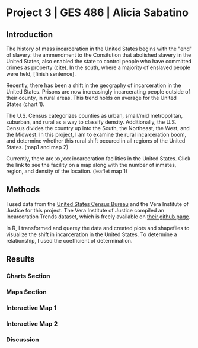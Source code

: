 # Project 3 | GES 486 | Alicia Sabatino

## Introduction
The history of mass incarceration in the United States begins with the "end" of slavery: the ammendment to the Consitution that abolished slavery in the United States, also enabled the state to control people who have committed crimes as property (cite). In the south, where a majority of enslaved people were held, [finish sentence]. 

Recently, there has been a shift in the geography of incarceration in the United States. Prisons are now increasingly incarcerating people outside of their county, in rural areas. This trend holds on average for the United States (chart 1). 

The U.S. Census categorizes counties as urban, small/mid metropolitan, suburban, and rural as a way to classify density. Additionally, the U.S. Census divides the country up into the South, the Northeast, the West, and the Midwest. In this project, I am to examine the rural incarceration boom, and determine whether this rural shift occured in all regions of the United States.
(map1 and map 2)

Currently, there are xx,xxx incarceration facilities in the United States. Click the link to see the facility on a map along with the number of inmates, region, and density of the location.
(leaflet map 1)

## Methods
I used data from the [United States Census Bureau](https://www.census.gov/developers/) and the Vera Institute of Justice for this project. The Vera Institute of Justice compiled an Incarceration Trends dataset, which is freely available on [their github page](https://github.com/vera-institute/incarceration_trends).  

In R, I transformed and querey the data and created plots and shapefiles to visualize the shift in incarceration in the United States. 
To determine a relationship, I used the coefficient of determination. 

## Results
### Charts Section
### Maps Section
### Interactive Map 1
### Interactive Map 2

### Discussion
